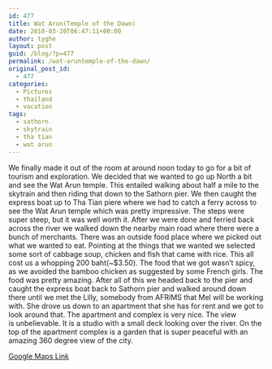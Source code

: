 ```yaml
---
id: 477
title: Wat Arun(Temple of the Dawn)
date: 2010-03-20T06:47:11+00:00
author: tyghe
layout: post
guid: /blog/?p=477
permalink: /wat-aruntemple-of-the-dawn/
original_post_id:
  - 477
categories:
  - Pictures
  - thailand
  - vacation
tags:
  - sathorn
  - skytrain
  - tha tian
  - wat arun
---
```

<p>
We finally made it out of the room at around noon today to go for a bit of tourism and exploration. We decided that we wanted to go up North a bit and see the Wat Arun temple. This entailed walking about half a mile to the skytrain and then riding that down to the Sathorn pier. We then caught the express boat up to Tha Tian piere where we had to catch a ferry across to see the Wat Arun temple which was pretty impressive. The steps were super steep, but it was well worth it. After we were done and ferried back across the river we walked down the nearby main road where there were a bunch of merchants. There was an outside food place where we picked out what we wanted to eat. Pointing at the things that we wanted we selected some sort of cabbage soup, chicken and fish that came with rice. This all cost us a whopping 200 baht(~$3.50). The food that we got wasn&#8217;t spicy, as we avoided the bamboo chicken as suggested by some French girls. The food was pretty amazing. After all of this we headed back to the pier and caught the express boat back to Sathorn pier and walked around down there until we met the Lilly, somebody from AFRIMS that Mel will be working with. She drove us down to an apartment that she has for rent and we got to look around that. The apartment and complex is very nice. The view is unbelievable. It is a studio with a small deck looking over the river. On the top of the apartment complex is a garden that is super peaceful with an amazing 360 degree view of the city.
</p>

<p>
  <a href="https://maps.google.com/maps/ms?ie=UTF8&hl=en&msa=0&msid=116437842819168394278.0004823a60d7ec793f159&ll=13.732215,100.507135&spn=0.040021,0.054846&z=14&output=embed&w=640&h=480">Google Maps Link</a>
</p>
